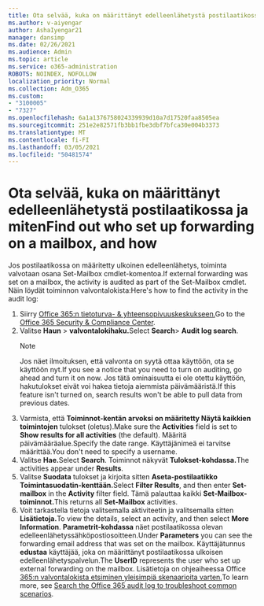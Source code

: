 ```yaml
---
title: Ota selvää, kuka on määrittänyt edelleenlähetystä postilaatikossa ja miten
ms.author: v-aiyengar
author: AshaIyengar21
manager: dansimp
ms.date: 02/26/2021
ms.audience: Admin
ms.topic: article
ms.service: o365-administration
ROBOTS: NOINDEX, NOFOLLOW
localization_priority: Normal
ms.collection: Adm_O365
ms.custom:
- "3100005"
- "7327"
ms.openlocfilehash: 6a1a1376758024339939d10a7d17520faa8505ea
ms.sourcegitcommit: 251e2e82571fb3bb1fbe3dbf7bfca30e004b3373
ms.translationtype: MT
ms.contentlocale: fi-FI
ms.lasthandoff: 03/05/2021
ms.locfileid: "50481574"
---
```

# <a name="find-out-who-set-up-forwarding-on-a-mailbox-and-how"></a><span data-ttu-id="69d07-102">Ota selvää, kuka on määrittänyt edelleenlähetystä postilaatikossa ja miten</span><span class="sxs-lookup"><span data-stu-id="69d07-102">Find out who set up forwarding on a mailbox, and how</span></span>

<span data-ttu-id="69d07-103">Jos postilaatikossa on määritetty ulkoinen edelleenlähetys, toiminta valvotaan osana Set-Mailbox cmdlet-komentoa.</span><span class="sxs-lookup"><span data-stu-id="69d07-103">If external forwarding was set on a mailbox, the activity is audited as part of the Set-Mailbox cmdlet.</span></span> <span data-ttu-id="69d07-104">Näin löydät toiminnon valvontalokista:</span><span class="sxs-lookup"><span data-stu-id="69d07-104">Here's how to find the activity in the audit log:</span></span>

1. <span data-ttu-id="69d07-105">Siirry [Office 365:n tietoturva- & yhteensopivuuskeskukseen.](https://go.microsoft.com/fwlink/p/?linkid=2077143)</span><span class="sxs-lookup"><span data-stu-id="69d07-105">Go to the [Office 365 Security & Compliance Center](https://go.microsoft.com/fwlink/p/?linkid=2077143).</span></span>
1. <span data-ttu-id="69d07-106">Valitse **Haun** >  **valvontalokihaku.**</span><span class="sxs-lookup"><span data-stu-id="69d07-106">Select **Search**> **Audit log search**.</span></span>
    > [!NOTE]
    > <span data-ttu-id="69d07-107">Jos näet ilmoituksen, että valvonta on syytä ottaa käyttöön, ota se käyttöön nyt.</span><span class="sxs-lookup"><span data-stu-id="69d07-107">If you see a notice that you need to turn on auditing, go ahead and turn it on now.</span></span> <span data-ttu-id="69d07-108">Jos tätä ominaisuutta ei ole otettu käyttöön, hakutulokset eivät voi hakea tietoja aiemmista päivämääristä.</span><span class="sxs-lookup"><span data-stu-id="69d07-108">If this feature isn't turned on, search results won't be able to pull data from previous dates.</span></span>
1. <span data-ttu-id="69d07-109">Varmista, että **Toiminnot-kentän** **arvoksi on määritetty Näytä kaikkien toimintojen** tulokset (oletus).</span><span class="sxs-lookup"><span data-stu-id="69d07-109">Make sure the **Activities** field is set to **Show results for all activities** (the default).</span></span> <span data-ttu-id="69d07-110">Määritä päivämääräalue.</span><span class="sxs-lookup"><span data-stu-id="69d07-110">Specify the date range.</span></span> <span data-ttu-id="69d07-111">Käyttäjänimeä ei tarvitse määrittää.</span><span class="sxs-lookup"><span data-stu-id="69d07-111">You don't need to specify a username.</span></span>
1. <span data-ttu-id="69d07-112">Valitse **Hae.**</span><span class="sxs-lookup"><span data-stu-id="69d07-112">Select **Search**.</span></span> <span data-ttu-id="69d07-113">Toiminnot näkyvät **Tulokset-kohdassa.**</span><span class="sxs-lookup"><span data-stu-id="69d07-113">The activities appear under **Results**.</span></span>
1. <span data-ttu-id="69d07-114">Valitse **Suodata** tulokset ja kirjoita sitten **Aseta-postilaatikko** **Toimintasuodatin-kenttään.**</span><span class="sxs-lookup"><span data-stu-id="69d07-114">Select **Filter Results**, and then enter **Set-mailbox** in the **Activity** filter field.</span></span> <span data-ttu-id="69d07-115">Tämä palauttaa kaikki **Set-Mailbox-toiminnot.**</span><span class="sxs-lookup"><span data-stu-id="69d07-115">This returns all **Set-Mailbox** activities.</span></span>
1. <span data-ttu-id="69d07-116">Voit tarkastella tietoja valitsemalla aktiviteetin ja valitsemalla sitten **Lisätietoja.**</span><span class="sxs-lookup"><span data-stu-id="69d07-116">To view the details, select an activity, and then select **More Information**.</span></span> <span data-ttu-id="69d07-117">**Parametrit-kohdassa** näet postilaatikossa olevan edelleenlähetyssähköpostiosoitteen.</span><span class="sxs-lookup"><span data-stu-id="69d07-117">Under **Parameters** you can see the forwarding email address that was set on the mailbox.</span></span> <span data-ttu-id="69d07-118">Käyttäjätunnus **edustaa** käyttäjää, joka on määrittänyt postilaatikossa ulkoisen edelleenlähetyspalvelun.</span><span class="sxs-lookup"><span data-stu-id="69d07-118">The **UserID** represents the user who set up external forwarding on the mailbox.</span></span>
<span data-ttu-id="69d07-119">Lisätietoja on ohjeaiheessa Office [365:n valvontalokista etsiminen yleisimpiä skenaarioita varten.](https://go.microsoft.com/fwlink/?linkid=2103944)</span><span class="sxs-lookup"><span data-stu-id="69d07-119">To learn more, see [Search the Office 365 audit log to troubleshoot common scenarios](https://go.microsoft.com/fwlink/?linkid=2103944).</span></span>